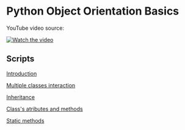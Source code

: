 # Python Object Orientation Basics

YouTube video source:

[![Watch the video](https://i.ytimg.com/an_webp/JeznW_7DlB0/mqdefault_6s.webp?du=3000&sqp=CLmarJ0G&rs=AOn4CLBv1qi0dmkB38Pvcz3N1xI78wgTjQ)](https://www.youtube.com/watch?v=JeznW_7DlB0)

## Scripts
<a href="https://github.com/ThomeGiovana/estudosPessoais/blob/main/Python/1introductionOO.py">Introduction</a>

<a href="https://github.com/ThomeGiovana/estudosPessoais/blob/main/Python/2multipleClassesInteractionOO.py">Multiple classes interaction</a>

<a href="https://github.com/ThomeGiovana/estudosPessoais/blob/main/Python/3inheritanceOO.py">Inheritance</a>

<a href="https://github.com/ThomeGiovana/estudosPessoais/blob/main/Python/4classAtributesMethodsOO.py">Class's atributes and methods</a>

<a href="https://github.com/ThomeGiovana/estudosPessoais/blob/main/Python/5staticMethodsOO.py">Static methods</a>